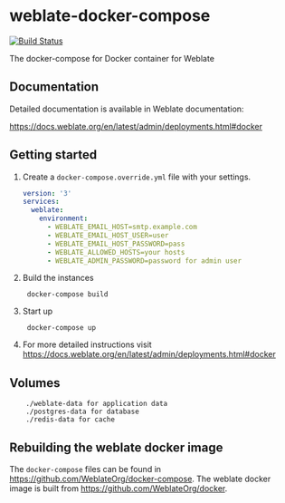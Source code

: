 # weblate-docker-compose

[![Build Status](https://travis-ci.com/WeblateOrg/docker-compose.svg?branch=master)](https://travis-ci.com/WeblateOrg/docker-compose)

The docker-compose for Docker container for Weblate

## Documentation

Detailed documentation is available in Weblate documentation:

https://docs.weblate.org/en/latest/admin/deployments.html#docker

## Getting started

1. Create a `docker-compose.override.yml` file with your settings.

    ```yml
    version: '3'
    services:
      weblate:
        environment:
          - WEBLATE_EMAIL_HOST=smtp.example.com
          - WEBLATE_EMAIL_HOST_USER=user
          - WEBLATE_EMAIL_HOST_PASSWORD=pass
          - WEBLATE_ALLOWED_HOSTS=your hosts
          - WEBLATE_ADMIN_PASSWORD=password for admin user
    ```

2. Build the instances

        docker-compose build

3. Start up

        docker-compose up

4. For more detailed instructions visit https://docs.weblate.org/en/latest/admin/deployments.html#docker

## Volumes

        ./weblate-data for application data
        ./postgres-data for database
        ./redis-data for cache

## Rebuilding the weblate docker image

The `docker-compose` files can be found in https://github.com/WeblateOrg/docker-compose.
The weblate docker image is built from https://github.com/WeblateOrg/docker.
